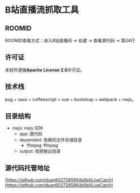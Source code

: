 # B站直播流抓取工具

## ROOMID 
ROOMID查看方式：进入B站直播间 -> 右键 -> 查看源代码 -> 第24行

## 许可证
本软件遵循**Apache License 2.0**许可证。

## 技术栈
pug + sass + coffeescript + vue + bootstrap + webpack + nwjs。

## 目录结构
* nwjs: nwjs SDK
  * app: 源代码
  * dependent: 依赖的文件存储目录
    * ffmpeg: ffmpeg
  * output: 视频输出目录

## 源代码托管地址
[https://github.com/duan602728596/bilibiliLiveCatch](https://github.com/duan602728596/bilibiliLiveCatch)